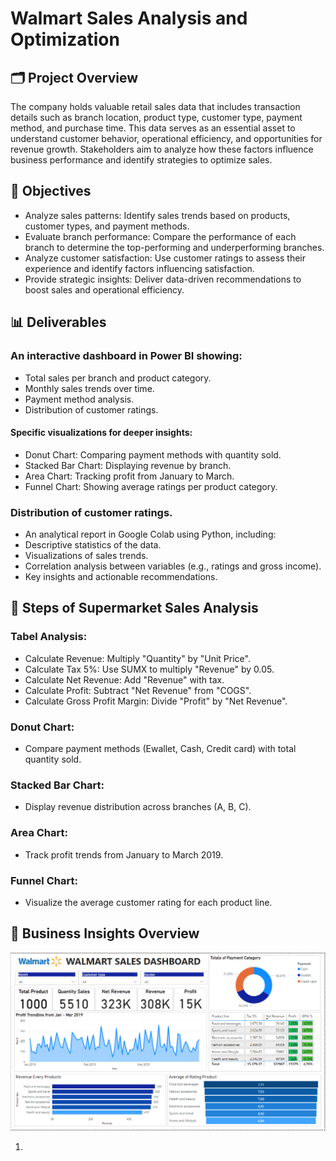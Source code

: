 # Walmart Sales Analysis and Optimization

## 🗂️ Project Overview
The company holds valuable retail sales data that includes transaction details such as branch location, product type, customer type, payment method, and purchase time. This data serves as an essential asset to understand customer behavior, operational efficiency, and opportunities for revenue growth. Stakeholders aim to analyze how these factors influence business performance and identify strategies to optimize sales.

## 🎯 Objectives
- Analyze sales patterns: Identify sales trends based on products, customer types, and payment methods.
- Evaluate branch performance: Compare the performance of each branch to determine the top-performing and underperforming branches.
- Analyze customer satisfaction: Use customer ratings to assess their experience and identify factors influencing satisfaction.
- Provide strategic insights: Deliver data-driven recommendations to boost sales and operational efficiency.
## 📊 Deliverables
### An interactive dashboard in Power BI showing:
- Total sales per branch and product category.
- Monthly sales trends over time.
- Payment method analysis.
- Distribution of customer ratings.

#### Specific visualizations for deeper insights:
- Donut Chart: Comparing payment methods with quantity sold.
- Stacked Bar Chart: Displaying revenue by branch.
- Area Chart: Tracking profit from January to March.
- Funnel Chart: Showing average ratings per product category.

### Distribution of customer ratings.
- An analytical report in Google Colab using Python, including:
- Descriptive statistics of the data.
- Visualizations of sales trends.
- Correlation analysis between variables (e.g., ratings and gross income).
- Key insights and actionable recommendations.

## 📝 Steps of Supermarket Sales Analysis
### Tabel Analysis:
- Calculate Revenue: Multiply "Quantity" by "Unit Price".
- Calculate Tax 5%: Use SUMX to multiply "Revenue" by 0.05.
- Calculate Net Revenue: Add "Revenue" with tax.
- Calculate Profit: Subtract "Net Revenue" from "COGS".
- Calculate Gross Profit Margin: Divide "Profit" by "Net Revenue".

### Donut Chart:
- Compare payment methods (Ewallet, Cash, Credit card) with total quantity sold.

### Stacked Bar Chart:
- Display revenue distribution across branches (A, B, C).

### Area Chart:
- Track profit trends from January to March 2019.

### Funnel Chart:
- Visualize the average customer rating for each product line.

## 🌟 Business Insights Overview
<p align="center">
  <img src="https://github.com/Sopyaan/Retail-Sales-Analysis-and-Optimization-/blob/main/img/Dashboard%20Walmart%20Sales.png", width="" height="">
</p>

1.